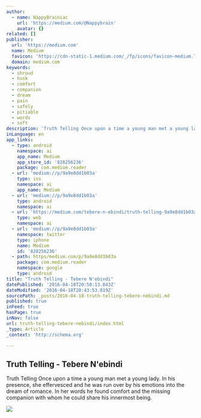 ```yaml
---
author:
  - name: NappyBrainiac
    url: 'https://medium.com/@Nappybrain'
    avatar: {}
related: []
publisher:
  url: 'https://medium.com'
  name: Medium
  favicon: 'https://cdn-static-1.medium.com/_/fp/icons/favicon-medium.TAS6uQ-Y7kcKgi0xjcYHXw.ico'
  domain: medium.com
keywords:
  - shroud
  - husk
  - comfort
  - companion
  - dream
  - pain
  - safely
  - pitiable
  - words
  - soft
description: 'Truth Telling Once upon a time a young man met a young lady. In his presence, she effervesced and he was run over by his emotions into the dream of romance. In her words he found comfort and the missing companion with whom he could share his innermost being.'
inLanguage: en
app_links:
  - type: android
    namespace: ai
    app_name: Medium
    app_store_id: '828256236'
    package: com.medium.reader
  - url: 'medium://p/9a9e8dd1b03a'
    type: ios
    namespace: ai
    app_name: Medium
  - url: 'medium://p/9a9e8dd1b03a'
    type: android
    namespace: ai
  - url: 'https://medium.com/tebere-n-ebindi/truth-telling-9a9e8dd1b03a'
    type: web
    namespace: ai
  - url: 'medium://p/9a9e8dd1b03a'
    namespace: twitter
    type: iphone
    name: Medium
    id: '828256236'
  - path: https/medium.com/p/9a9e8dd1b03a
    package: com.medium.reader
    namespace: google
    type: android
title: "Truth Telling - Tebere N'ebindi"
datePublished: '2016-04-18T20:50:13.843Z'
dateModified: '2016-04-18T20:43:53.019Z'
sourcePath: _posts/2016-04-18-truth-telling-tebere-nebindi.md
published: true
inFeed: true
hasPage: true
inNav: false
url: truth-telling-tebere-nebindi/index.html
_type: Article
_context: 'http://schema.org'

---
```

<article style=""><h1>Truth Telling - Tebere N'ebindi</h1><p>Truth Telling Once upon a time a young man met a young lady. In his presence, she effervesced and he was run over by his emotions into the dream of romance. In her words he found comfort and the missing companion with whom he could share his innermost being.</p><img src="https://cdn-images-2.medium.com/max/1200/1*c5MMfdeyteDvBL1CTHax8Q.jpeg" /></article>